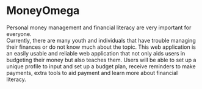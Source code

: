 # MoneyOmega
 Personal money management and financial literacy are very important for everyone. <br>
 Currently, there are many youth and individuals that have trouble managing their finances or do not know much about the topic.
 This web application is an easily usable and reliable web application that not only aids users in budgeting their money but also teaches them. 
 Users will be able to set up a unique profile to input and set up a budget plan, receive reminders to make payments, extra tools to aid payment and learn more about financial literacy. 
